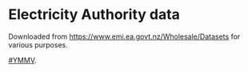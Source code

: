 # Electricity Authority data

Downloaded from https://www.emi.ea.govt.nz/Wholesale/Datasets for various purposes.

[#YMMV](https://en.wiktionary.org/wiki/YMMV).

